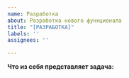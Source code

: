 ```yaml
---
name: Разработка
about: Разработка нового функционала
title: "[РАЗРАБОТКА]"
labels: ''
assignees: ''

---
```


**Что из себя представляет задача:**
